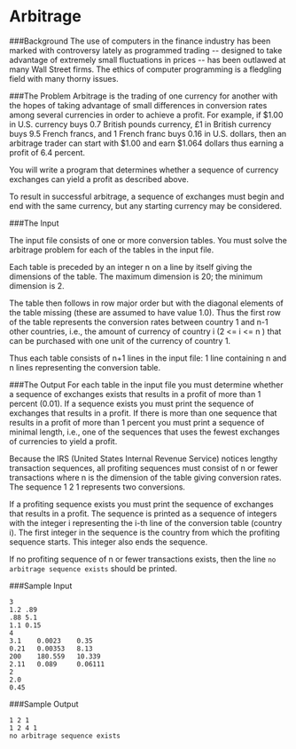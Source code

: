 # Arbitrage
###Background
The use of computers in the finance industry has been marked with controversy lately as programmed trading -- designed to take advantage of extremely small fluctuations in prices -- has been outlawed at many Wall Street firms. The ethics of computer programming is a fledgling field with many thorny issues.

###The Problem
Arbitrage is the trading of one currency for another with the hopes of taking advantage of small differences in conversion rates among several currencies in order to achieve a profit. For example, if $1.00 in U.S. currency buys 0.7 British pounds currency, £1 in British currency buys 9.5 French francs, and 1 French franc buys 0.16 in U.S. dollars, then an arbitrage trader can start with $1.00 and earn $1.064 dollars thus earning a profit of 6.4 percent.

You will write a program that determines whether a sequence of currency exchanges can yield a profit as described above.

To result in successful arbitrage, a sequence of exchanges must begin and end with the same currency, but any starting currency may be considered.

###The Input

The input file consists of one or more conversion tables. You must solve the arbitrage problem for each of the tables in the input file.

Each table is preceded by an integer n on a line by itself giving the dimensions of the table. The maximum dimension is 20; the minimum dimension is 2.

The table then follows in row major order but with the diagonal elements of the table missing (these are assumed to have value 1.0). Thus the first row of the table represents the conversion rates between country 1 and n-1 other countries, i.e., the amount of currency of country i (2 <= i <= n ) that can be purchased with one unit of the currency of country 1.

Thus each table consists of n+1 lines in the input file: 1 line containing n and n lines representing the conversion table.

###The Output
For each table in the input file you must determine whether a sequence of exchanges exists that results in a profit of more than 1 percent (0.01). If a sequence exists you must print the sequence of exchanges that results in a profit. If there is more than one sequence that results in a profit of more than 1 percent you must print a sequence of minimal length, i.e., one of the sequences that uses the fewest exchanges of currencies to yield a profit.

Because the IRS (United States Internal Revenue Service) notices lengthy transaction sequences, all profiting sequences must consist of n or fewer transactions where n is the dimension of the table giving conversion rates. The sequence 1 2 1 represents two conversions.

If a profiting sequence exists you must print the sequence of exchanges that results in a profit. The sequence is printed as a sequence of integers with the integer i representing the i-th  line of the conversion table (country i). The first integer in the sequence is the country from which the profiting sequence starts. This integer also ends the sequence.

If no profiting sequence of n or fewer transactions exists, then the line `no arbitrage sequence exists` should be printed.

###Sample Input
```
3
1.2 .89
.88 5.1
1.1 0.15
4
3.1    0.0023    0.35
0.21   0.00353   8.13
200    180.559   10.339
2.11   0.089     0.06111
2
2.0
0.45
```
###Sample Output
```
1 2 1
1 2 4 1
no arbitrage sequence exists
```